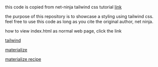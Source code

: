 this code is copied from net-ninja tailwind css tutorial 
[link](https://github.com/iamshaunjp/tailwind-tutorial/) 

the purpose of this repository is to showcase a styling using tailwind css.
feel free to use this code as long as you cite the original author, net ninja.

how to view index.html as normal web page, click the link

[tailwind](https://htmlpreview.github.io/?https://github.com/sutefun/zaitaku-benkyou/blob/master/tailwind-ninja/index-tail.html)

[materialize](https://htmlpreview.github.io/?https://github.com/sutefun/zaitaku-benkyou/blob/master/tailwind-ninja/index-mat.html)

[materialize recipe](https://htmlpreview.github.io/?https://github.com/sutefun/zaitaku-benkyou/blob/master/tailwind-ninja/index-mat-recipe.html)

